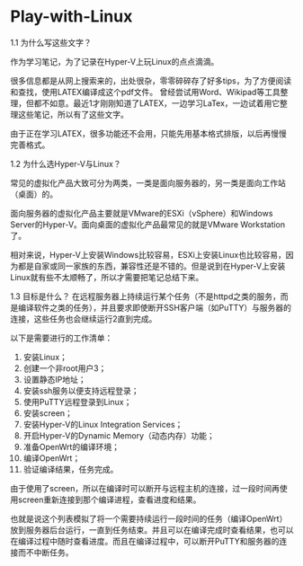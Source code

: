 Play-with-Linux
===============
1.1 为什么写这些文字？

作为学习笔记，为了记录在Hyper-V上玩Linux的点点滴滴。

很多信息都是从网上搜索来的，出处很杂，零零碎碎存了好多tips，为了方便阅读和查找，使用LATEX编译成这个pdf文件。
曾经尝试用Word、Wikipad等工具整理，但都不如意。最近1才刚刚知道了LATEX，一边学习LaTex，一边试着用它整理这些笔记，所以有了这些文字。

由于正在学习LATEX，很多功能还不会用，只能先用基本格式排版，以后再慢慢完善格式。

1.2 为什么选Hyper-V与Linux？

常见的虚拟化产品大致可分为两类，一类是面向服务器的，另一类是面向工作站（桌面）的。

面向服务器的虚拟化产品主要就是VMware的ESXi（vSphere）和Windows Server的Hyper-V。面向桌面的虚拟化产品最常见的就是VMware Workstation了。

相对来说，Hyper-V上安装Windows比较容易，ESXi上安装Linux也比较容易，因为都是自家或同一家族的东西，兼容性还是不错的。但是说到在Hyper-V上安装Linux就有些不太顺畅了，所以才需要把笔记总结下来。

1.3 目标是什么？
在远程服务器上持续运行某个任务（不是httpd之类的服务，而是编译软件之类的任务），并且要求即使断开SSH客户端（如PuTTY）与服务器的连接，这些任务也会继续运行2直到完成。

以下是需要进行的工作清单：
1. 安装Linux；
2. 创建一个非root用户3；
3. 设置静态IP地址；
4. 安装ssh服务以便支持远程登录；
5. 使用PuTTY远程登录到Linux；
6. 安装screen；
7. 安装Hyper-V的Linux Integration Services；
8. 开启Hyper-V的Dynamic Memory（动态内存）功能；
9. 准备OpenWrt的编译环境；
10. 编译OpenWrt；
11. 验证编译结果，任务完成。

由于使用了screen，所以在编译时可以断开与远程主机的连接，过一段时间再使用screen重新连接到那个编译进程，查看进度和结果。

也就是说这个列表模拟了将一个需要持续运行一段时间的任务（编译OpenWrt）放到服务器后台运行，一直到任务结束。并且可以在编译完成时查看结果，也可以在编译过程中随时查看进度。而且在编译过程中，可以断开PuTTY和服务器的连接而不中断任务。
